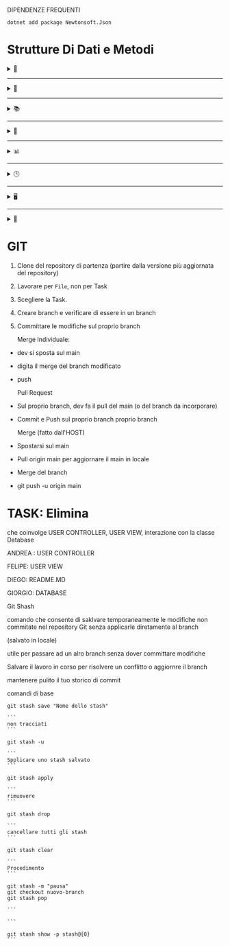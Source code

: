 DIPENDENZE FREQUENTI

```
dotnet add package Newtonsoft.Json
```

# Strutture Di Dati e Metodi

<details>
<Summary> 💬 </Summary>

# STRINGHE

### `VARIABILE_STRINGA.Length`

restituisce la lunghezza

```csharp
string nome2 = "abcd";
int lunghezza = nome2.Length; // lunghezza = 4
```

---

### `string.isNullOrWhiteSpace( VARIABILE_STRINGA )`

restituisce booleano se c'è o meno un valore null o uno spazio vuoto

```csharp
string nome3 = "Nome1";
bool check = string.IsNullOrWhiteSpace(nome3); // check = false
```

---

### `VARIABILE_STRINGA.ToLower()`

restituisce stringa in minuscolo

```csharp
string nome4 = "NOME1";
string minuscolo = nome4.ToLower();   //  minuscolo = "nome1"
```

---

### `VARIABILE_STRINGA.ToUpper()`

restituisce stringa in maiuscolo

```csharp
string minuscolo = "nome1";
string maiuscolo = minuscolo.ToUpper();     // maiuscolo = "NOME1"
```

---

### `VARIABILE_STRINGA.Trim()`

rimuove gli spazi bianchi all'inizio e alla fine di una stringa

```csharp
string nome6 = "   Nome1   ";
nome6 = nome6.Trim();        // nome6 = "Nome1"
```

---

### `VARIABILE_STRINGA.Split( 'CARATTERE_CHAR' )`

separa la stringa usando l'argomento come punto di interruzione 

```csharp
string nome7 = "Nome1,Nome2,Nome3";
string[] nomi3 = nome7.Split(',');
foreach (string oggetto in nomi3)
{
    Console.WriteLine(oggetto);
}
```

> output:

```
Nome1
Nome2
Nome3
```

---

### `VARIABILE_STRINGA.Replace( "STRINGA_A","STRINGA_B" )`

sostituisce una sottostringa (STRINGA_A) con un altra sotostringa (STRINGA_B)

```csharp
string nome8 = "Nome1";
Console.WriteLine(nome8.Replace("Nome1","Nome2"));
```

---

### `VARIABILE_STRINGA.SubString( int INDEX_INIZIALE, int LUNGHEZZA_STRINGA )`

restituisce una sottostringa (parte dallo 0 e lo fa per 3 caratteri)

```csharp
string nome9="Nome1";
Console.WriteLine(nome9.Substring(0,3)); //output: Nom
```

---

### `VARIABILE_STRINGA.Contains( "STRINGA_DA_CERCARE" )`

Verifica se una string continuene una sottostringa

```csharp
string nome10 = "Nome1";
bool contiene = nome10.Contains("Nom"); // contiene = true
```

---

### `VARIABILE_STRINGA.IndexOf( "subStringaDaCercare" )`

restituisce l'indice della prima occorrenza di una sottostringa. se lo trova restituisce 0. se non trova la sottostringa restituisce -1

```csharp
string nome11 = "Nome1";
Console.WriteLine(nome10.IndexOf("Nome1")); 
// output: 0
```

---

### `VARIABILE_STRINGA.LastIndexOf("o") `

restituisce l'indice dell'ltima occorrenza di una stringa se non trova la sottostringa -1, parte dalla fine della stringa

```csharp
string nome12 = "Nome1";
int index = nome12.LastIndexOf("o"); 
// index = 3
// in questo caso la "o" si trova in posizione 3 
// partendo dalla fine della stringa
```

---

### `VARIABILE_STRINGA.StartsWith( "C" )`

restituisce true-false se la stringa inizia con la lettera stringa nell'argomento

```csharp
string nome13 = "Nome1";
bool check = nome13.StartsWith("N"); // check = true
```

---

### `VARIABILE_STRINGA.EndsWith( "1" )`

restituisce true-false se l'ultima lettera/substringa della stringa in esame è uguale all'argomento

```csharp
string nome14 = "Nome1";
bool check = nome14.EndsWith("1"); // check = true
```

---

### `VARIABILE_NUMERICA.ToString()`

converte un tipo di dato in stringa. dovrebbe funzionare con int, double, char ecc...

```csharp
int eta3 = 10;
string etaInString = eta3.ToString(); // etaInString = "10"
```

---

### `string.Join("SEPARATORE", DATO_REITERABILE)`

```csharp
Console.WriteLine(string.Join(", ", array));
// stampa tutto il contenuto dell'array

string mappa = string.Join(", ", array);
// creo una stringa formata dal contenuto dell'array separato da una virgola e l'assegno a string mappa
```

---

### `int.Parse( STRINGA_DA_CONVERTIRE )`

converte una stringa in un tipo di dato. se la convertsione non va a buon fine termina il programma con un errore.

```csharp
string eta4 = "10";
Console.WriteLine(int.Parse(eta4));
```

---

### `int.TryParse( STRINGA_DA_CONVERTITRE, out DATO_CONVERTITO )`

converte una stringa in un tipo di dato e restituisce un valore booleano che indica la conversione riuscita. se la conversione è riuscita il valore viene salvata nella variabile di riferimento `datoConvertito`

```csharp
string eta4 = "10";
int etaConvertita;
bool riuscita = int.TryParse (eta4, out etaConvertita) // riuscita = true
```

---

### `Convert.ToInt32( STRINGA_CON_NUMERO_DA_CONVERTIRE )`

converte un tipo di dato in un altro tipo di dato. se la conversione non è riuscita viene generata un'ecezzione di tipo InvalidCastException ed il programma si blocca

```csharp
string eta7 = "10";
int convertito = Convert.ToInt32(eta7); // convertito = 10
```

---

### `conversione implicita` :

possibile da `int` a `double`, non da `double` a `int`

```csharp
int eta8 = 10;
double altezza3 = eta8;
```

### `conversione esplicita (cast)`

```csharp
double altezza4 = 1.70;
int eta9 = (int)altezza4;
```

---

### `tipi e concatenazioni`

```csharp
// posso stampare il tipo della variabile con GetType()
Console.WriteLine($"tipo della var è: {eta8.GetType()}");
Console.WriteLine($"tipo della var è: {altezza.GetType()}");

// concatenazione con string.format
string nome15 = "Nome1";
string cognome1 = "Rossi";
Console.WriteLine(string.Format ("{0} {1}", nome15, cognome1));
```

</details>

---

<details>
<summary>📝</summary>

# LISTE

### `VARIABILE_LISTA.Count`

restituisce il numero di elementi di una lista

```csharp
var lista1 = new List<int> { 1, 2, 3, 4, 5 }; 
int numeroDiElementi = lista1.Count; // <--
```

---

### `VARIABILE_LISTA.Add( ELEMENTO_DA_AGGIUNGERE )`

 aggiunge un elemento alla fine di una lista

```csharp
var lista = new List<int> { 1, 2, 3, 4, 5 }; 
lista.Add(6); // aggiunge 6 alla fine di lista2
Console.WriteLine(string.Join(", ", lista2)); // stampa lista2
```

---

### `LISTA_CONTENITORE.AddRange( LISTA_IN_CODA )`

aggiunge una collezione alla fine di una lista

```csharp
var lista3 = new List<int> { 1, 2, 3, 4, 5 }; 
var lista4 = new List<int> { 6, 7, 8, 9, 10 }; 
lista3.AddRange(lista4); 
// lista3 = { 1, 2, 3, 4, 5, 6, 7, 8, 9, 10 }
```

---

### `VARIABILE_LISTA.Clear()`

cancella gli elementi di una lista

```csharp
var lista5 = new List<int> { 1, 2, 3, 4, 5 }; 
lista5.Clear();
// lista5 = { }
```

---

### `VARIABILE_LISTA.Contains( VALORE )`

restituisce true-false se una lista contiene un elemento

```csharp
var lista6 = new List<int> { 1, 2, 3, 4, 5 }; 
bool check = lista6.Contains(3); 
// check = true
```

 ---

### `VARIABILE_LISTA.IndexOf( VALORE )`

restituisce l'indice di un elemento di una lista. se l'elemento non c'è restituisce -1

```csharp
var lista7 = new List<int> { 1, 2, 3, 4, 5 }; 
int index = lista7.IndexOf(3);
// index = 2

int index = lista7.IndexOf(8);
// index = -1
```

---

### `VARIABILE_LISTA.Remove( VALORE )`

cancella la prima occorrenza di un elemento di una lista

```csharp
var lista8 = new List<int> { 1, 2, 3, 4, 5 }; 
lista8.Remove(3); 
// lista8 = { 1, 2, 4, 5 } 
```

---

### `VARIABILE_LISTA.RemoveAt( INDEX )`

cancella un elemento di una lista in base all'indice

```csharp
var lista9 = new List<int> { 1, 2, 3, 4, 5 }; 
lista9.RemoveAt(2); 
// lista9 = { 1, 2, 4, 5}
```

---

### `VARIEBILE_LISTA.Sort();`

ordina gli elementi di una lista

```csharp
var lista10 = new List<int> { 5, 3, 1, 4, 2 }; 
lista10.Sort(); 
// lista10 = { 1, 2, 3, 4, 5}
```

 ---

### `var[] ARRAY = VARIABILE_LISTA.ToArray();`

restituisce un array a partire da una lista

```csharp
var lista11 = new List<int> { 1, 2, 3, 4, 5 }; 
int[] array = lista11.ToArray(); 
// array = [ 1, 2, 3, 4, 5 ]
```

---

### `VARIABILE_LISTA.TrimExcess();`

riduce la capacita di una lista al numero di elementi presenti (poiché a differenza di un array, le liste si possono espandere, prenotandosi degli spazi in memoria)

```csharp
var lista12 = new List<int> { 1, 2, 3, 4, 5 }; 
lista12.TrimExcess(); 
Console.WriteLine(lista12.Capacity); 
```

</details>

---

<details>
<summary>📚</summary>

# DIZIONARI

### `VARIABILE_DIZIONARIO.Count`

Restituisce il numero di coppie chiave-valore in un dizionario.  

```csharp
var dizionario = new Dictionary<string, int> { {"A", 1}, {"B", 2} };
int count = dizionario.Count; // count = 2
```

---

### `VARIABILE_DIZIONARIO.Add( CHIAVE, VALORE )`

Aggiunge una coppia chiave-valore.  

```csharp
var dizionario = new Dictionary<string, int>();
dizionario.Add("C", 3); 
// dizionario = { {"C", 3} }
```

---

### `VARIABILE_DIZIONARIO.Remove( CHIAVE )`

Rimuove una coppia chiave-valore usando la chiave.

```csharp
var dizionario = new Dictionary<string, int> { {"A", 1}, {"B", 2} };
dizionario.Remove("A");
// dizionario = { {"B", 2} }
```

---

### `VARIABILE_DIZIONARIO.ContainsKey( CHIAVE )`

Verifica se una chiave è presente.  

```csharp
bool contiene = dizionario.ContainsKey("B"); // contiene = true
```

---

### `VARIABILE_DIZIONARIO.ContainsValue( VALORE )`

Verifica se un valore è presente.

```csharp
bool contiene = dizionario.ContainsValue(2); // contiene = true
```

---

### `VARIABILE_DIZIONARIO.TryGetValue( CHIAVE, out VALORE )`

Restituisce `true` se trova la chiave, e assegna il valore corrispondente a `VALORE`.

```csharp
int valore;
bool trovato = dizionario.TryGetValue("B", out valore); // trovato = true, valore = 2
```

---

### `VARIABILE_DIZIONARIO.Clear()`

Rimuove tutte le coppie chiave-valore.  

```csharp
dizionario.Clear();
// dizionario = { }
```

</details>

---

<details>
<summary>🔢</summary>

# ARRAY

### `ARRAY.Length`

Restituisce la lunghezza dell'array.  

```csharp
int[] numeri = {1, 2, 3};
int lunghezza = numeri.Length; // lunghezza = 3
```

---

### `ARRAY.GetValue( INDICE )`

Restituisce il valore in un indice specifico.  

```csharp
int valore = numeri.GetValue(1); // valore = 2
```

---

### `ARRAY.SetValue( VALORE, INDICE )`

Assegna un valore a un indice specifico.  

```csharp
numeri.SetValue(10, 1);
// numeri = {1, 10, 3}
```

---

### `Array.Sort( ARRAY )`

Ordina un array in ordine crescente.

```csharp
Array.Sort(numeri);
// numeri = {1, 2, 3}
```

---

### `Array.Reverse( ARRAY )`

Inverte l'ordine degli elementi.  

```csharp
Array.Reverse(numeri);
// numeri = {3, 2, 1}
```

---

### `Array.IndexOf( ARRAY, VALORE )`

Restituisce l'indice della prima occorrenza di un valore.  

```csharp
int index = Array.IndexOf(numeri, 2); // index = 1
```

---

### `Array.Clear( ARRAY, INDICE_INIZIALE, NUM_ELEMENTI )`

Imposta a zero/null un intervallo di elementi.  

```csharp
Array.Clear(numeri, 0, 2);
// numeri = {0, 0, 3}
```

### `ARRAY_DA_COPIARE.CopyTo(ARRAY_DESTINAZIONE, INDEX_di_PARTENZA)`

copia un array in un altro array

```csharp
int[] array1 = { 1, 2, 3, 4, 5 }; 
int[] array2 = new int[array1.Length]; 
array1.CopyTo(array2, 0);
// array2 = { 1, 2, 3, 4, 5 }
```

</details>

---

<details>
<summary>📊</summary>

# MATH

### `Math.Abs( VALORE )`

Restituisce il valore assoluto.  

```csharp
int assoluto = Math.Abs(-5); // assoluto = 5
```

---

### `Math.Pow( BASE, ESPONENTE )`

Restituisce la potenza.  

```csharp
double potenza = Math.Pow(2, 3); // potenza = 8
```

---

### `Math.Sqrt( VALORE )`

Restituisce la radice quadrata.  

```csharp
double radice = Math.Sqrt(16); // radice = 4
```

---

### `Math.Round( VALORE, CIFRE_DECIMALI )`

Arrotonda un valore.  

```csharp
double arrotondato = Math.Round(3.14159, 2); // arrotondato = 3.14
```

---

### `Math.Max( VAL1, VAL2 )` e `Math.Min( VAL1, VAL2 )`

Restituisce il maggiore/minore tra due valori.  

```csharp
int massimo = Math.Max(10, 20); // massimo = 20
int minimo = Math.Min(10, 20);  // minimo = 10
```

</details>

---

<details>
<summary>🕒</summary>

# DATETIME E TIMESPAN

### `DateTime.Now` e `DateTime.Today`

Restituisce l'orario attuale o solo la data.  

```csharp
DateTime now = DateTime.Now;  
DateTime oggi = DateTime.Today;
```

---

### `TimeSpan`

E' una struttura che rappresenta un intervallo di tempo
Sottrazione tra due dati `DateTime` genera un dato `TimeSpan`.

```csharp
DateTime today = DateTime.Today;
DateTime dataDiNascita = new DateTime (1990,2,1)
TimeSpan eta = today - dataDiNascita;
```

---

### `VAR_TIMESPAN.Days`

```csharp
TimeSpan eta = today - dataDiNascita;
int anni = eta.Days/365;

// ALTRI METODI:

// ------------------------

// eta.Days 
// eta.Hours
// eta.Minutes
// eta.Seconds
// eta.Milliseconds
// eta.Ticks    

// restituiscono un int

// ------------------------

// eta.TotalDays
// eta.TotalHours
// eta.TotalMinutes
// eta.TotalSeconds
// eta.TotalMilliseconds
// eta.TotalTicks

// restituiscono un double
```

---

## Formattazione

### `DATE_VAR.ToLongDateString()`

```csharp
Console.WriteLine($"{today.ToLongDateString()}");
// lunedi 18 novembre 2024
```

---

### `DATE_VAR.ToShortDateString()`

```csharp
Console.WriteLine($"{today.ToShortDateString()}");
// 18/11/2024
```

---

### `VARIABILE_DATETIME.ToString( FORMATO )`

Converte una data in stringa con formato specifico.  

```csharp
string formato = oggi.ToString("dd/MM/yyyy");
```

---

### `DATE_VAR.ToString( "FORMATO_PERSONALIZZATO" )`

```
Sintassi:

"MMMM"      ->      gennaio
"MM"        ->      01 
"dddd"      ->      lunedì
"yyyy"      ->      2024
```

```csharp
Console.WriteLine($": {today.ToString("MMMM")}");
// novembre
```

```csharp
Console.WriteLine($"{today.ToString("MM")}");
// 11
```

```csharp
Console.WriteLine($"{today.ToString("dd-MM-yyyy")}");
// 18/11/2024
```

Si può inserire una data e farci restituire il giorno della settimana corrispondente

`.DayOfWeek` restituisce in inglese

```csharp
Console.WriteLine(today.DayOfWeek);
// monday 
```

```csharp
// ESEMPI EXTRA:
Console.WriteLine("Il giorno della settimana è: " + (int)birthDate.DayOfWeek);
// (int)birthDate.DayOfWeek restituisce il numero della settimana 

Console.WriteLine("Il giorno della settimana è: " + (int)birthDate.DayOfYear);
// (int)birthDate.DayOfYear restituisce il numero giorno dell'anno
```

---

### `VARIABILE_DATETIME.AddDays( NUM_di_GIORNI )`

Aggiunge giorni a una data.  

```csharp
DateTime futuro = today.AddDays(5);  
// futuro = oggi + 5 giorni
```

---

### `VARIABILE_DATETIME.AddMonths( NUM_di_MESI )`

Aggiunge mesi a una data.  

```csharp
DateTime traTotMesi = today.AddMonths(3);  
// traTotMesi = oggi + 3 mesi
```

---

### `VARIABILE_DATETIME.AddYears( NUM_di_ANNI )`

Aggiunge anni a una data.  

```csharp
DateTime prossimoCompleanno = compleanno.AddYears(1);  
// prossimoCompleanno = compleanno + 1 anno
```

---

### `DateTime.Compare( DATA1 , DATA2 )`

`DateTime.Compare( DATA1 , DATA2 )` 

restituisce 

`-1` SE `DATA1 < DATA2`

`0` SE `DATA1 == DATA2`

`1` SE `DATA1 > DATA2`

```csharp
DateTime date1 = DateTime.Today; // Oggi
DateTime date2 = new DateTime (2024,12,31); // scegli una data
int result = DateTime.Compare(date1,date2); // confronto tra le date

Console.WriteLine(result);

if (result < 0)
{
    Console.WriteLine("La prima data viene prima della seconda data");
}
else if (result > 0)
{
    Console.WriteLine("La seconda data  viene prima della prima data");
}
else
{
    Console.WriteLine("Le due date sono uguali");
}
```

</details>

---

<details>
<summary>🖥️</summary>

# CONSOLE

### `Console.WriteLine( "MESSAGGIO" )` e `Console.ReadLine()`

Stampa un messaggio o legge un input.

```csharp
Console.WriteLine("Inserisci il tuo nome:");
string nome = Console.ReadLine();
```

---

### `Console.Clear()`

Pulisce la console.  

```csharp
Console.Clear();
```

---

### `Console.ForegroundColor` e `Console.BackgroundColor`

Cambia i colori del testo e dello sfondo.  

```csharp
Console.ForegroundColor = ConsoleColor.Green;
Console.BackgroundColor = ConsoleColor.Black;
Console.WriteLine("Testo verde su sfondo nero");
Console.ResetColor();
```

---

### `Console.KeyAvailable` e `Console.ReadKey()`

Rileva se un tasto è stato premuto e legge l'input.  

```csharp
if (Console.KeyAvailable) {
    var key = Console.ReadKey();
    Console.WriteLine($"Hai premuto: {key.Key}");
}
```

</details>

---

<details>
<summary>📂</summary>

# FILE

### Task: Creare, Leggere, Scrivere da un file .txt

NOTA: file deve essere contenuto/viene creato all'interno della directory del progetto

---

## LETTURA DI UN FILE

```csharp
string path = @"test.txt";
// collego ad una variabile stringa il collegamento

string[] lines = File.ReadAllLines(path);
// legge tutte le righe e le mette in un array di stringhe

foreach (string line in lines)
{
    Console.WriteLine(line); // stampo la riga
}
```

<!-- OPPURE creo un nuovo array della stessa lunghezza

```csharp
//OPPURE creo un nuovo array della stessa lunghezza 
string [] nomi = new string[lines.Length]; 
for (int i = 0; i < lines.Length; i++)
{
    nomi[i] = lines[i];
}

foreach (string nome in nomi)
{
    Console.WriteLine(nome);
}
``` -->

---

## METODI DI FILE

#### CREARE UN FILE

### `File.Create(STRINGA_CON_NOME_FILE).Close()`

```csharp
// Creare un file - 
// NOTA: "path" è un nome a qualsiasi che diamo noi a piacere 
// alla nostra variabile stringa che contine il nome vero e proprio del file

string path = @"test.txt"; // come string STRINGA_CON_NOME_FILE = @"test.txt", solo che qui la chiamo path
File.Create(path).Close(); // creo il file chiamato test.txt, perché dentro "path" c'è scritto "text.txt"
```

#### CREARE UN FILE CON UN NOME PERSONALIZZATO

```c#
string nomeUtente = Console.ReadLine();     // leggo inserimento dell'utente e lo salvo in nomeUtente

// ATTENZIONE AI PROSSIMI PASSAGGI: 
string nomeFile = nomeUtente + ".txt"; 
//     nomeFile è il nome della variabile stringa, che contiente nomeUtente (come l'esempio di string path)
//     nomeUtente è il nome del file inserito dall'utente con Console.ReadLine(), poi concatenato con + ".txt"

File.Create(nomeFile).Close(); // <---- creo il file (QuelloCheHaScrittolUtente).txt


// STESSA OPERAZIONE, MODO ALTERNATIVO
string nomeFile2 = $"@{nomeUtente}.txt"     // stessa identica cosa ma con la concatenazione di stringe usando il $
File.Create(nomeFile2).Close();
```

---

#### SOVRASCRIVERE UN FILE

### `File.WriteAllText(STRING_NOME_FILE, VAR_DA_SCRIVERE); `

```c#
string path = @"test.txt";                      // "path" è una stringa che contiene il nome del file
File.Create(path).Close();                      // creo il file chiamato "test.txt"
File.WriteAllText(path, "Hello World!");        // sovrascrivo "Hello World!" dentro "test.txt"
```

#### SCRIVERE ALLA FINE DI UN FILE

### `File.AppendAllText(STRING_NOME_FILE, VAR_DA_SCRIVERE);`

```c#
File.AppendAllText(path, "Hello World! \n" );   

// se voglio AGGIUNGERE un testo alla fine di ciò che c'è già dentro "test.txt"
// uso .AppendAllText
// "\n" è come andare a capo premendo invio
```

#### STESSA OPERAZIONE, MODO ALTERNATIVO

```c#
File.AppendAllText(path, numero + "\n");  

// IN QUESTO CASO viene scritto nel file qualunque numero ci sia scritto dentro la variabile "numero" 
```

---

#### SCRIVO UNA LISTA DENTRO UN FILE

### `File.AppendAllLines(STRING_NOME_FILE, VAR_LISTA);`

```c#
string path = @"test.txt";
File.Create(path).Close();
List<string> elencoDiAnimali = new List<string> { "cane", "gatto", "topo", "gallina", "mucca" };

File.AppendAllLines(path, elencoDiAnimali); // <---
// nel mio file chiamato "text.txt" troverò scritta la lista elencoDiAnimali
```

#### OPERAZIONI CON I FILE

```C#
// Leggere da un file
string content = File.ReadAllText(path);

// Copiare un file 
string path2 = @"test2.txt";

// Eliminare un file
File.Delete(path2);

// Controlla se un file esiste
if(File.Exists(path))
{
    //do this;
}
else
{
    //do that;
}

//Ottenere info su un file
FileInfo info = new FileInfo (path);
Console.WriteLine (info.Lenght);
Console.WriteLine (info.CreationTime);

// fare riferimento solo al nome del file senza il path
string filename = Path.GetFileName(path);
Console.WriteLine (fileName);

// fare riferimento solo all'estensione del file
string extension = Path.GetExtension(path);
Console.WriteLine (extension);

// fare riferimento solo al nome del file senza l'estensione
string fileNameWithouthExtension = Path.GetFileNameWithoutExtension(path);
Console.WriteLine (fileNameWithouthExtension);

// creare la copia di un file
string copyPath = Path.Combine (dir, "text.txt");
File.Copy(path, copyPath);

// spostare un file
string movePath = Path.Combine(dir, "test2.txt");
File.Move(copyPath, movePath);

// Eliminare un file
File.Delete(movePath);

//eliminare una dir e tutti i file e dir che ci sono al suo interno
Directory.Delete(dir, true);

// eliminare tutti i file di una dir
string[] files = Directory.GetFiles(dir);
foreach (string file in files)
{
    File.Delete(file);
}

// eliminare tutti i file e le dir in una dir 
string[] all = Directory.GetFileSystemEntries(dir);
foreach (string a in all)
{
    if (File.Exist(a))
    {
        File.Delete(a);
    }
    else
    {
        Directory.Delete(a,true);
    }
}
```

## METODI DIRECTORY

```csharp
//Ottenere info su una directory
string dir = "."; // parto dalla cartella del progetto dotnet nel quale sono 
DirectoryInfo dirInfo = new DirectoryInfo(dir);
Console.WriteLine(dirInfo.CreationTime);

// Ottenere info su tutti i file in una directory (SOLO FILE)
string[] files = Directory.GetFiles(dir);
foreach(string file in files)
{
    Console.WriteLine(file);
}

// ottenere info su tutti i file e le dir in una dir (FILE E CARTELLE)
string[] all = Directory.GetFileSystemEntries(dir);
foreach( string a in all)
{
    Console.WriteLine(a);
}

// ottenere informazioni su tutti i file e dir in una dir con un filtro
string[] txtFiles = Directory.GetFiles(dir,"*.txt");
foreach (string txtFile in txtFiles)
{
    Console.WriteLine(txtFile);
}
```

## MISH

```C#
// Creare un file
string path = @"test.txt";
File.Create(path).Close();

//Scrivere un file
File.WriteAllText(path, "Hello World!");

// Leggere da un file
string content = File.ReadAllText(path);

// Copiare un file 
string path2 = @"test2.txt";

// Eliminare un file
File.Delete(path2);

// Creare una directory
string dir = @"test";
Directory.CreateDirectory(dir);

// Eliminare una directory
Directory.Delete(dir);

// Crea un file temporaneo
string tempFile = Path.GetTempFileName();
Console.WriteLine(tempFile);

// Creare un file temporaneo in una directory specifica
// Path.Combine unisce i path in questo caso aggiunge "temp alla deirectory temporaena
string tempDir = Path.Combine(Path.GetTempPath(), "temp");
Directory.CreateDirectory(tempDir);
```

</details>

# GIT

1. Clone del repository di partenza (partire dalla versione più aggiornata del repository)

2. Lavorare per `File`, non per Task

3. Scegliere la Task.

4. Creare branch e verificare di essere in un branch

5. Committare le modifiche sul proprio branch 
   
   Merge Individuale: 
- dev si sposta sul main 

- digita il merge del branch modificato

- push 
  
   Pull Request 

- Sul proprio branch, dev fa il pull del main (o del branch da incorporare)

- Commit e Push sul proprio branch proprio branch
  
  Merge (fatto dall'HOST)

- Spostarsi sul main

- Pull origin main per aggiornare il main in locale

- Merge del branch 

- git push -u origin main

# TASK: Elimina

che coinvolge USER CONTROLLER, USER VIEW, interazione con la classe Database

ANDREA : USER CONTROLLER

FELIPE: USER VIEW

DIEGO: README.MD

GIORGIO: DATABASE

Git Shash

comando che consente di saklvare temporaneamente le modifiche non commitate nel repository Git senza applicarle diretamente al branch

(salvato in locale)

utile per passare ad un alro branch senza dover committare modifiche

Salvare il lavoro in corso per risolvere un conflitto o aggiornre il branch

mantenere pulito il tuo storico di commit

comandi di base

``````
git stash save "Nome dello stash"

```
non tracciati
```

git stash -u

```
Spplicare uno stash salvato
```

git stash apply

```
rimuovere
```

git stash drop

```
cancellare tutti gli stash
```

git stash clear

```
Procedimento
```

git stash -m "pausa"
git checkout nuovo-branch
git stash pop

```

```

git stash show -p stash@{0}
```
